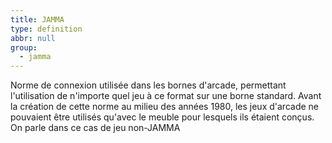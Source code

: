 ```yaml
---
title: JAMMA
type: definition
abbr: null
group:
  - jamma
---
```

Norme de connexion utilisée dans les bornes d'arcade, permettant l'utilisation de n'importe quel jeu à ce format sur une borne standard. Avant la création de cette norme au milieu des années 1980, les jeux d'arcade ne pouvaient être utilisés qu'avec le meuble pour lesquels ils étaient conçus. On parle dans ce cas de jeu non-JAMMA
